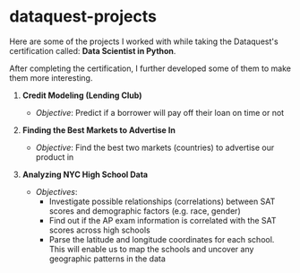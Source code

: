 # dataquest-projects
Here are some of the projects I worked with while taking the Dataquest's certification called: __Data Scientist in Python__.

After completing the certification, I further developed some of them to make them more interesting.

1. **Credit Modeling (Lending Club)**
    * _Objective_: Predict if a borrower will pay off their loan on time or not

2. **Finding the Best Markets to Advertise In**
    * _Objective_: Find the best two markets (countries) to advertise our product in

3. **Analyzing NYC High School Data**
    * _Objectives_:
        * Investigate possible relationships (correlations) between SAT scores and demographic factors (e.g. race, gender)
        * Find out if the AP exam information is correlated with the SAT scores across high schools
        * Parse the latitude and longitude coordinates for each school. This will enable us to map the schools and uncover any geographic patterns in the data
